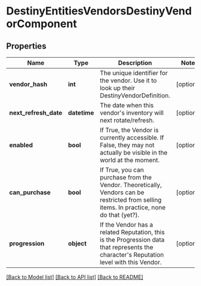 # DestinyEntitiesVendorsDestinyVendorComponent

## Properties
Name | Type | Description | Notes
------------ | ------------- | ------------- | -------------
**vendor_hash** | **int** | The unique identifier for the vendor. Use it to look up their DestinyVendorDefinition. | [optional] 
**next_refresh_date** | **datetime** | The date when this vendor&#39;s inventory will next rotate/refresh. | [optional] 
**enabled** | **bool** | If True, the Vendor is currently accessible.   If False, they may not actually be visible in the world at the moment. | [optional] 
**can_purchase** | **bool** | If True, you can purchase from the Vendor.  Theoretically, Vendors can be restricted from selling items. In practice, none do that (yet?). | [optional] 
**progression** | **object** | If the Vendor has a related Reputation, this is the Progression data that represents the character&#39;s Reputation level with this Vendor. | [optional] 

[[Back to Model list]](../README.md#documentation-for-models) [[Back to API list]](../README.md#documentation-for-api-endpoints) [[Back to README]](../README.md)


